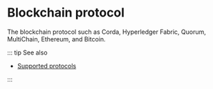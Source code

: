 # Blockchain protocol

The blockchain protocol such as Corda, Hyperledger Fabric, Quorum, MultiChain, Ethereum, and Bitcoin.

::: tip See also

* [Supported protocols](/platform/supported-protocols)

:::
